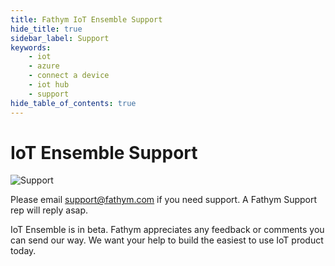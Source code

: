 ```yaml
---
title: Fathym IoT Ensemble Support
hide_title: true
sidebar_label: Support
keywords:
    - iot
    - azure
    - connect a device
    - iot hub
    - support
hide_table_of_contents: true
---
```


# IoT Ensemble Support

![Support](https://www.iot-ensemble.com/img/beta.png)

Please email <a href="mailto:support@fathym.com">support@fathym.com</a> if you need support. A Fathym Support rep will reply asap.

IoT Ensemble is in beta. Fathym appreciates any feedback or comments you can send our way. We want your help
to build the easiest to use IoT product today. 